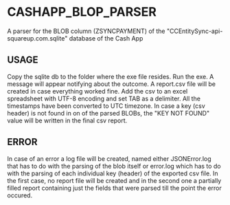# CASHAPP_BLOP_PARSER
A parser for the BLOB column (ZSYNCPAYMENT) of the "CCEntitySync-api-squareup.com.sqlite" database of the Cash App

## USAGE

Copy the sqlite db to the folder where the exe file resides. Run the exe. A message will appear notifying about the outcome. A report.csv file will be created in case everything worked fine. Add the csv to an excel spreadsheet with UTF-8 encoding and set TAB as a delimiter. All the timestamps have been converted to UTC timezone. In case a key (csv header) is not found in on of the parsed BLOBs, the "KEY NOT FOUND" value will be written in the final csv report.

## ERROR

In case of an error a log file will be created, named either JSONError.log that has to do with the parsing of the blob itself or error.log which has to do with the parsing of each individual key (header) of the exported csv file. In the first case, no report file will be created and in the second one a partially filled report containing just the fields that were parsed till the point the error occured.

